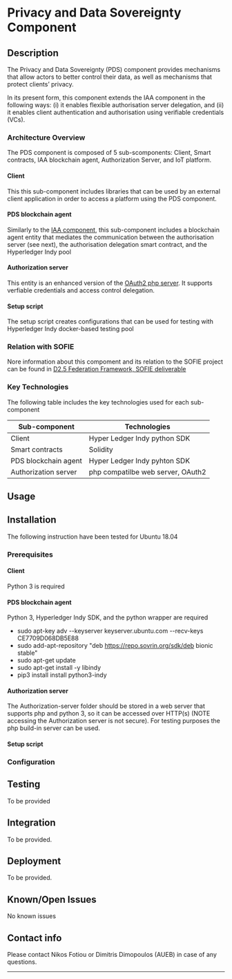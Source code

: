 # Privacy and Data Sovereignty Component
## Description

The Privacy and Data Sovereignty (PDS) component provides mechanisms that allow actors to better control their data, as well as mechanisms that protect clients’ privacy.

In its present form, this component extends the IAA component in the following ways: (i) it enables flexible authorisation server delegation, and (ii) it enables client authentication and authorisation using verifiable credentials (VCs).

### Architecture Overview

The PDS component is composed of 5 sub-scomponents: Client, Smart contracts, IAA blockchain agent, Authorization Server, and IoT platform.

#### Client
This this sub-component includes libraries that can be used by an external client application in order to access a platform using the PDS component. 

#### PDS blockchain agent
Similarly to the [IAA component](https://github.com/SOFIE-project/IAA), this sub-component includes a blockchain agent entity that mediates the communication between the authorisation server (see next), the authorisation delegation smart contract, and the Hyperledger Indy pool

#### Authorization server
This entity is an enhanced version of the [OAuth2 php server](https://github.com/bshaffer/oauth2-server-php). It supports verfiable credentials and access control delegation. 

#### Setup script
The setup script creates configurations that can be used for testing with Hyperledger Indy docker-based testing pool


### Relation with SOFIE

Nore information about this compoment and its relation to the SOFIE project can be found in [D2.5 Federation Framework, SOFIE deliverable](https://media.voog.com/0000/0042/0957/files/SOFIE_D2.5-Federation_Framework%2C_2nd_version.pdf)


### Key Technologies

The following table includes the key technologies used for each sub-component

| Sub-component | Technologies |
| ------------- | ------------- |
| Client  | Hyper Ledger Indy python SDK |
| Smart contracts  | Solidity  |
| PDS blockchain agent  | Hyper Ledger Indy pyhton SDK   |
| Authorization server  | php compatilbe web server, OAuth2 |


## Usage


## Installation
The following instruction have been tested for Ubuntu 18.04
### Prerequisites

#### Client
Python 3 is required

#### PDS blockchain agent
Python 3, Hyperledger Indy SDK, and the python wrapper are required 
* sudo apt-key adv --keyserver keyserver.ubuntu.com --recv-keys CE7709D068DB5E88
* sudo add-apt-repository "deb https://repo.sovrin.org/sdk/deb bionic stable"
* sudo apt-get update
* sudo apt-get install -y libindy
* pip3 install install python3-indy


#### Authorization server
The Authorization-server folder should be stored in a web server that supports php and python 3, so it can be accessed over HTTP(s) (NOTE accessing the Authorization server is not secure). For testing purposes the php build-in server can be used. 

#### Setup script


### Configuration



## Testing

To be provided 


## Integration

To be provided.

## Deployment

To be provided.

## Known/Open Issues

No known issues

## Contact info

Please contact Nikos Fotiou or Dimitris Dimopoulos (AUEB) in case of any questions.

***